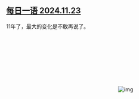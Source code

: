 <!--1731589375000-->
[每日一语 2024.11.23](https://chinadigitaltimes.net/chinese/713068.html)
------

<p>11年了，最大的变化是不敢再说了。</p><p><img decoding="async" src="data:image/svg+xml,%3Csvg%20xmlns='http://www.w3.org/2000/svg'%20viewBox='0%200%200%200'%3E%3C/svg%3E" alt="img" data-lazy-src="https://chinadigitaltimes.net/chinese/files/2024/11/2024.11.13.png"><noscript><img decoding="async" src="https://chinadigitaltimes.net/chinese/files/2024/11/2024.11.13.png" alt="img"></noscript></p><div class="addtoany_share_save_container addtoany_content addtoany_content_bottom"><div class="a2a_kit a2a_kit_size_32 addtoany_list" data-a2a-url="https://chinadigitaltimes.net/chinese/713068.html" data-a2a-title="每日一语 2024.11.23"><a class="a2a_button_facebook" href="https://www.addtoany.com/add_to/facebook?linkurl=https%3A%2F%2Fchinadigitaltimes.net%2Fchinese%2F713068.html&amp;linkname=%E6%AF%8F%E6%97%A5%E4%B8%80%E8%AF%AD%202024.11.23" title="Facebook" rel="nofollow noopener" target="_blank"></a><a class="a2a_button_twitter" href="https://www.addtoany.com/add_to/twitter?linkurl=https%3A%2F%2Fchinadigitaltimes.net%2Fchinese%2F713068.html&amp;linkname=%E6%AF%8F%E6%97%A5%E4%B8%80%E8%AF%AD%202024.11.23" title="Twitter" rel="nofollow noopener" target="_blank"></a><a class="a2a_button_telegram" href="https://www.addtoany.com/add_to/telegram?linkurl=https%3A%2F%2Fchinadigitaltimes.net%2Fchinese%2F713068.html&amp;linkname=%E6%AF%8F%E6%97%A5%E4%B8%80%E8%AF%AD%202024.11.23" title="Telegram" rel="nofollow noopener" target="_blank"></a><a class="a2a_button_reddit" href="https://www.addtoany.com/add_to/reddit?linkurl=https%3A%2F%2Fchinadigitaltimes.net%2Fchinese%2F713068.html&amp;linkname=%E6%AF%8F%E6%97%A5%E4%B8%80%E8%AF%AD%202024.11.23" title="Reddit" rel="nofollow noopener" target="_blank"></a><a class="a2a_button_whatsapp" href="https://www.addtoany.com/add_to/whatsapp?linkurl=https%3A%2F%2Fchinadigitaltimes.net%2Fchinese%2F713068.html&amp;linkname=%E6%AF%8F%E6%97%A5%E4%B8%80%E8%AF%AD%202024.11.23" title="WhatsApp" rel="nofollow noopener" target="_blank"></a><a class="a2a_button_email" href="https://www.addtoany.com/add_to/email?linkurl=https%3A%2F%2Fchinadigitaltimes.net%2Fchinese%2F713068.html&amp;linkname=%E6%AF%8F%E6%97%A5%E4%B8%80%E8%AF%AD%202024.11.23" title="Email" rel="nofollow noopener" target="_blank"></a><a class="a2a_button_copy_link" href="https://www.addtoany.com/add_to/copy_link?linkurl=https%3A%2F%2Fchinadigitaltimes.net%2Fchinese%2F713068.html&amp;linkname=%E6%AF%8F%E6%97%A5%E4%B8%80%E8%AF%AD%202024.11.23" title="Copy Link" rel="nofollow noopener" target="_blank"></a><a class="a2a_dd addtoany_share_save addtoany_share" href="https://www.addtoany.com/share"></a></div></div>
